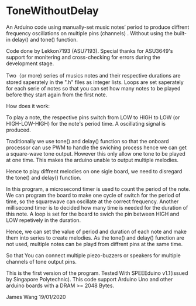# ToneWithoutDelay
An Arduino code using manually-set music notes‘ period to produce diffrent frequency oscillations on multiple pins (channels) . Without using the built-in delay() and tone() function.

Code done by Lekkon7193 (ASU7193).
Special thanks for ASU3649's support for monitering and cross-checking for errors during the development stage.

Two（or more) series of musics notes and their respective durations are stored saperately in the ".h" files as integer lists.
Loops are set saperately for each serie of notes 
so that you can set how many notes to be played before they start again from the first note.

How does it work:

To play a note, the respective pins switch from LOW to HIGH to LOW (or HIGH-LOW-HIGH) for the note's period time.
A oscillating signal is produced.

Traditionally we use tone() and delay() function so that the onboard processor can use PWM to handle the swiching process hence we can get a square-wave tone output.
However this only allow one tone to be played at one time. This makes the arduino unable to output multiple melodies.

Hence to play diffrent melodies on one sigle board, we need to disregard the tone() and delay() function.

In this program, a microsecond timer is used to count the period of the note.
We can program the board to make one cycle of switch for the period of time, so the squarewave can oscillate at the correct frequency.
Another millisecond timer is to decided how many time is needed for the duration of this note. A loop is set for the board to swich  the pin between HIGH and LOW repetively in the duration.

Hence, we can set the value of period and duration of each note and make them into series to create melodies. As the tone() and delay() function are not used, multiple notes can be playd from diffrent pins at the same time.

So that You can connect multiple piezo-buzzers or speakers for multiple channels of tone output pins.

This is the first version of the program.
Tested With SPEEEduino v1.1(issued by Singapore Polytechnic). 
This code support Arduino Uno and other arduino boards with a DRAM >= 2048 Bytes.

James Wang 
19/01/2020
